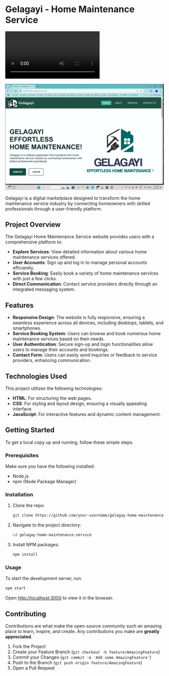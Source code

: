 # Gelagayi - Home Maintenance Service

![Demo Video](./assets/demo-video.mp4)

![Homepage Screenshot](homepage-screenshot.png)

Gelagayi is a digital marketplace designed to transform the home maintenance service industry by connecting homeowners with skilled professionals through a user-friendly platform.

## Project Overview

The Gelagayi Home Maintenance Service website provides users with a comprehensive platform to:

- **Explore Services**: View detailed information about various home maintenance services offered.
- **User Accounts**: Sign up and log in to manage personal accounts efficiently.
- **Service Booking**: Easily book a variety of home maintenance services with just a few clicks.
- **Direct Communication**: Contact service providers directly through an integrated messaging system.

## Features

- **Responsive Design**: The website is fully responsive, ensuring a seamless experience across all devices, including desktops, tablets, and smartphones.
- **Service Booking System**: Users can browse and book numerous home maintenance services based on their needs.
- **User Authentication**: Secure sign-up and login functionalities allow users to manage their accounts and bookings.
- **Contact Form**: Users can easily send inquiries or feedback to service providers, enhancing communication.

## Technologies Used

This project utilizes the following technologies:

- **HTML**: For structuring the web pages.
- **CSS**: For styling and layout design, ensuring a visually appealing interface.
- **JavaScript**: For interactive features and dynamic content management.

## Getting Started

To get a local copy up and running, follow these simple steps.

### Prerequisites

Make sure you have the following installed:

- Node.js
- npm (Node Package Manager)

### Installation

1. Clone the repo:
   ```sh
   git clone https://github.com/your-username/gelagay-home-maintenance-service.git
   ```
2. Navigate to the project directory:
   ```sh
   cd gelagay-home-maintenance-service
   ```
3. Install NPM packages:
   ```sh
   npm install
   ```

### Usage

To start the development server, run:
```sh
npm start
```

Open [http://localhost:3000](http://localhost:3000) to view it in the browser.

## Contributing

Contributions are what make the open-source community such an amazing place to learn, inspire, and create. Any contributions you make are **greatly appreciated**.

1. Fork the Project
2. Create your Feature Branch (`git checkout -b feature/AmazingFeature`)
3. Commit your Changes (`git commit -m 'Add some AmazingFeature'`)
4. Push to the Branch (`git push origin feature/AmazingFeature`)
5. Open a Pull Request

